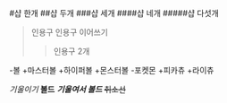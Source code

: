 #샵 한개
##샵 두개
###샵 세개
####샵 네개
#####샵 다섯개
>인용구
>인용구 이어쓰기
>>인용구 2개

-볼
    +마스터볼
    +하이퍼볼
    +몬스터볼
-포켓몬
    +피카츄
    +라이츄
    
*기울이기*
**볼드**
***기울여서 볼드***
~~취소선~~